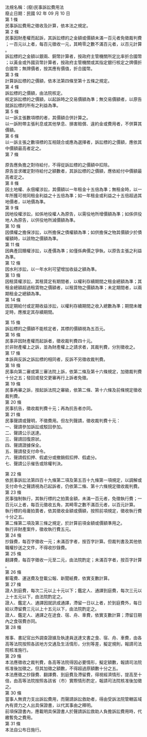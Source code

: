法規名稱：(廢)民事訴訟費用法  
廢止日期：民國 92 年 09 月 10 日  
第 1 條  
民事訴訟費用之徵收及計算，依本法之規定。  
第 2 條  
民事因財產權而起訴，其訴訟標的之金額或價額未滿一百元者免徵裁判費  
；一百元以上者，每百元徵收一元，其畸零之數不滿百元者，以百元計算  
。  
訴訟標的之金額以銀兩、銅幣計算者，按政府主管機關所定比率折合國幣  
；以黃金或外國貨幣計算者，按政府主管機關或其指定銀行核定之牌價折  
合國幣；無牌價者，按其應有價值，折合國幣。  
第 3 條  
計算訴訟標的之價額，依本法第四條至第十五條之規定。  
第 4 條  
訴訟標的之價額，由法院核定。  
核定訴訟標的之價額，以起訴時之交易價額為準；無交易價額者，以原告  
就訴訟標的所有之利益為準。  
第 5 條  
以一訴主張數項標的者，其價額合併計算之。  
以一訴附帶主張利息或其他孳息、損害賠償、違約金或費用者，不併算其  
價額。  
第 6 條  
以一訴主張之數項標的互相競合或應為選擇者，訴訟標的之價額，應依其  
中價額最高者定之。  
第 7 條  


原告應負擔之對待給付，不得從訴訟標的之價額中扣除。  
原告並求確定對待給付之額數者，其訴訟標的之價額，應依給付中價額最  
高者定之。  
第 8 條  
因土地權、永佃權涉訟，其價額以一年租金十五倍為準；無租金時，以一  
年所獲可視同租金利益之十五倍為準；如一年租金或利益之十五倍超過其  
地價者，以地價為準。  
第 9 條  
因地役權涉訟，如係地役權人為原告，以需役地所增價額為準；如係供役  
地人為原告，以供役地所減價額為準。  
第 10 條  
因債權之擔保涉訟，以所擔保之債權額為準；如供擔保之物其價額少於債  
權額時，以該物之價額為準。  
第 11 條  
因典產回贖權涉訟，以產價為準；如僅係典價之爭執，以原告主張之利益  
為準。  
第 12 條  
因水利涉訟，以一年水利可望增加收益之額為準。  
第 13 條  
因租賃權涉訟，其租賃定有期間者，以權利存續期間之租金總額為準；其  
租金總額超過租賃物之價額者，以租賃物之價額為準；未定期間者，以兩  
期租金之總額為準。  
第 14 條  
因定期給付或定期收益涉訟，以權利存續期間之收入總數為準；期間未確  
定時，應推定其存續期間。  


第 15 條  
訴訟標的之價額不能核定者，其標的價額視為五百元。  
第 16 條  
民事非因財產權而起訴者，徵收裁判費四十元。  
於非財產權上之訴，並為財產權上之請求者，其裁判費，分別徵收之。  
第 17 條  
本訴與反訴之訴訟標的相同者，反訴不另徵收裁判費。  
第 18 條  
民事向第二審或第三審法院上訴，依第二條及第十六條規定，加徵裁判費  
十分之五；發回或發交更審再行上訴者免徵。  
第 19 條  
民事再審之訴，按起訴法院之審級，依第二條、第十六條及前條規定徵收  
裁判費。  
第 20 條  
民事抗告，徵收裁判費十元；再為抗告者亦同。  
第 21 條  
民事聲請或聲明，不徵費用。但左列聲請，徵收裁判費十元：  
一、聲請參加訴訟或駁回參加。  
二、聲請公示送達。  
三、聲請回復原狀。  
四、聲請證據保全。  
五、聲請發支付命令。  
六、聲請假扣押、假處分或撤銷假扣押、假處分。  
七、聲請公示催告或除權判決。  


第 22 條  
依民事訴訟法第四百十九條第二項及第五百十九條第一項規定，以調解或  
支付命令之聲請視為已起訴者，仍依第二條、第十六條規定徵收裁判費。  
第 23 條  
民事強制執行，其執行標的之拍賣金額，未滿一百元者，免徵執行費；一  
百元以上者，每百元徵收五角，其畸零之數不滿百元者，以百元計算。  
執行標的毋庸拍賣者，依其徵收金額或價額，按照前項規定，徵收執行費  
十分之五。  
第二條第二項及第三條之規定，於計算前項金額或價額準用之。  
執行非財產案件，徵收執行費五元。  
第 24 條  
抄錄費，每百字徵收一元；未滿百字者，按百字計算。但裁判書及其他依  
職權抄送之文件，不得收抄錄費。  
第 25 條  
翻譯費，每百字徵收一元至二元，由法院酌定；未滿百字者，按百字計算  
。  
第 26 條  
郵電費、運送費及登載公報、新聞紙費，依實支數計算。  
第 27 條  
證人到庭費，每次二元以上十元以下；鑑定人、通譯到庭費，每次三元以  
上十五元以下，由法院酌定之。  
證人、鑑定人、通譯因就訊或通譯，滯留一日以上者，於到庭費外，每日  
給以滯留費三元以上十五元以下，由法院酌定之。  
證人、鑑定人、通譯之在途食、宿、舟、車費，依實支數計算；滯留日期  
內之食宿費亦同。  
第 28 條  


推事、書記官出外調查證據及執達員送達文書之食、宿、舟、車費，由各  
高等法院按照各該地方交通及生活情形，分別等差，擬定規則，報請司法  
院核准施行。  
第 29 條  
本法應徵收之裁判費，各高等法院得因必要情形，擬定額數，報請司法院  
核准後加徵之。但其加徵之額數，不得超過原額數十分之五。  
本法應徵之抄錄費、翻譯費、到庭費及滯留費，得視經濟情形，提高至十  
倍，由高等法院按照各該省（市）實際情形酌定，報請司法院核准後加徵  
之。  
第 30 條  
當事人無資力支出訴訟費用，而聲請訴訟救助者，得由受訴法院管轄區域  
內有資力之人出具保證書，以代其事由之釋明。  
前項保證書內，應載明具保證書人於聲請訴訟救助人負擔訴訟費用時，代  
繳暫免之費用。  
第 31 條  
本法自公布日施行。  


